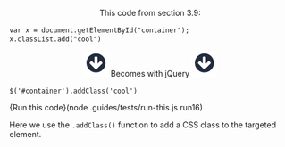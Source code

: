 <p style="text-align:center;">This code from section 3.9: </p>

```
var x = document.getElementById("container");
x.classList.add("cool")
```

<p style="text-align:center;"> <img src=".guides/img/arrow_down.png" class="arrow_down" /> Becomes with jQuery <img src=".guides/img/arrow_down.png" class="arrow_down" /> </p>

```
$('#container').addClass('cool')
```
{Run this code}(node .guides/tests/run-this.js run16)

Here we use the `.addClass()` function to add a CSS class to the targeted element.